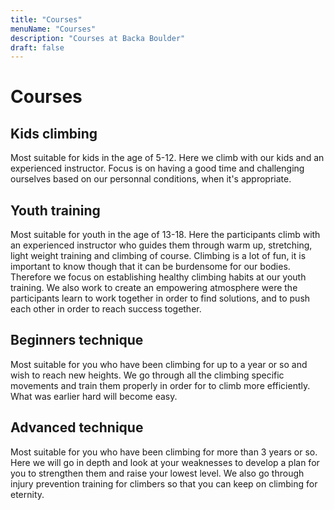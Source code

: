 ```yaml
---
title: "Courses"
menuName: "Courses"
description: "Courses at Backa Boulder"
draft: false
---
```


# Courses

## Kids climbing
Most suitable for kids in the age of 5-12. Here we climb with our kids and an experienced instructor. Focus is on having a good time and challenging ourselves based on our personnal conditions, when it's appropriate.

## Youth training
Most suitable for youth in the age of 13-18. Here the participants climb with an experienced instructor who guides them through warm up, stretching, light weight training and climbing of course. Climbing is a lot of fun, it is important to know though that it can be burdensome for our bodies. Therefore we focus on establishing healthy climbing habits at our youth training. We also work to create an empowering atmosphere were the participants learn to work together in order to find solutions, and to push each other in order to reach success together.   

## Beginners technique
Most suitable for you who have been climbing for up to a year or so and wish to reach new heights. We go through all the climbing specific movements and train them properly in order for to climb more efficiently. What was earlier hard will become easy.

## Advanced technique
Most suitable for you who have been climbing for more than 3 years or so. Here we will go in depth and look at your weaknesses to develop a plan for you to strengthen them and raise your lowest level. We also go through injury prevention  training for climbers so that you can keep on climbing for eternity.
